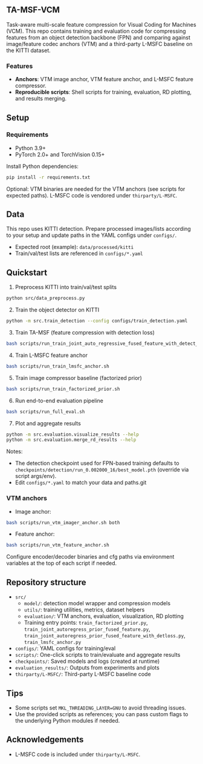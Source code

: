 ## TA-MSF-VCM

Task-aware multi-scale feature compression for Visual Coding for Machines (VCM). This repo contains training and evaluation code for compressing features from an object detection backbone (FPN) and comparing against image/feature codec anchors (VTM) and a third-party L-MSFC baseline on the KITTI dataset.

### Features
- **Anchors**: VTM image anchor, VTM feature anchor, and L-MSFC feature compressor.
- **Reproducible scripts**: Shell scripts for training, evaluation, RD plotting, and results merging.

## Setup

### Requirements
- Python 3.9+
- PyTorch 2.0+ and TorchVision 0.15+

Install Python dependencies:

```bash
pip install -r requirements.txt
```

Optional: VTM binaries are needed for the VTM anchors (see scripts for expected paths). L-MSFC code is vendored under `thirparty/L-MSFC`.

## Data

This repo uses KITTI detection. Prepare processed images/lists according to your setup and update paths in the YAML configs under `configs/`.

- Expected root (example): `data/processed/kitti`
- Train/val/test lists are referenced in `configs/*.yaml`

## Quickstart

1. Preprocess KITTI into train/val/test splits

```bash
python src/data_preprocess.py
```

2. Train the object detector on KITTI

```bash
python -m src.train_detection --config configs/train_detection.yaml
```

3. Train TA-MSF (feature compression with detection loss)

```bash
bash scripts/run_train_joint_auto_regressive_fused_feature_with_detect_loss.sh
```

4. Train L-MSFC feature anchor

```bash
bash scripts/run_train_lmsfc_anchor.sh
```

5. Train image compressor baseline (factorized prior)

```bash
bash scripts/run_train_factorized_prior.sh
```

6. Run end-to-end evaluation pipeline

```bash
bash scripts/run_full_eval.sh
```

7. Plot and aggregate results

```bash
python -m src.evaluation.visualize_results --help
python -m src.evaluation.merge_rd_results --help
```

Notes:
- The detection checkpoint used for FPN-based training defaults to `checkpoints/detection/run_0.002000_16/best_model.pth` (override via script args/env).
- Edit `configs/*.yaml` to match your data and paths.git 

### VTM anchors

- Image anchor:

```bash
bash scripts/run_vtm_imager_anchor.sh both
```

- Feature anchor:

```bash
bash scripts/run_vtm_feature_anchor.sh
```

Configure encoder/decoder binaries and cfg paths via environment variables at the top of each script if needed.

## Repository structure

- `src/`
  - `model/`: detection model wrapper and compression models
  - `utils/`: training utilities, metrics, dataset helpers
  - `evaluation/`: VTM anchors, evaluation, visualization, RD plotting
  - Training entry points: `train_factorized_prior.py`, `train_joint_autoregress_prior_fused_feature.py`, `train_joint_autoregress_prior_fused_feature_with_detloss.py`, `train_lmsfc_anchor.py`
- `configs/`: YAML configs for training/eval
- `scripts/`: One-click scripts to train/evaluate and aggregate results
- `checkpoints/`: Saved models and logs (created at runtime)
- `evaluation_results/`: Outputs from experiments and plots
- `thirparty/L-MSFC/`: Third-party L-MSFC baseline code

## Tips
- Some scripts set `MKL_THREADING_LAYER=GNU` to avoid threading issues.
- Use the provided scripts as references; you can pass custom flags to the underlying Python modules if needed.

## Acknowledgements
- L-MSFC code is included under `thirparty/L-MSFC`.



